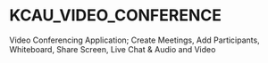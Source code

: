 # KCAU_VIDEO_CONFERENCE
Video Conferencing Application;
Create Meetings,
Add Participants,
Whiteboard,
Share Screen,
Live Chat & 
Audio and Video
